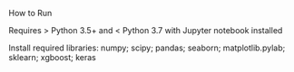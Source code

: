 How to Run

Requires > Python 3.5+ and < Python 3.7 with Jupyter notebook installed

Install required libraries:
numpy;
scipy;
pandas;
seaborn;
matplotlib.pylab;
sklearn;
xgboost;
keras
